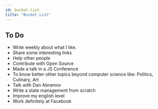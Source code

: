 ```yaml
---
id: bucket-list
title: "Bucket List"
---
```


## To Do

- Write weekly about what I like.
- Share some interesting links
- Help other people
- Contribute with Open Source
- Made a talk in a JS Conference
- To know better other topics beyond computer science like: Politics, Culinary, Art 
- Talk with Dan Abramov
- Write a state management from scratch
- Improve my english level
- Work definitely at Facebook
